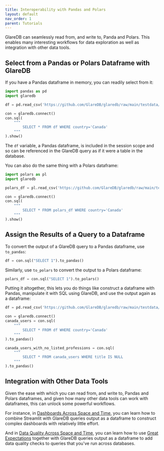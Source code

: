 ```yaml
---
title: Interoperability with Pandas and Polars
layout: default
nav_order: 1
parent: Tutorials
---
```


GlareDB can seamlessly read from, and write to, Panda and Polars. This enables
many interesting workflows for data exploration as well as integration with
other data tools.

## Select from a Pandas or Polars Dataframe with GlareDB

If you have a Pandas dataframe in memory, you can readily select from
it:

```python
import pandas as pd
import glaredb

df = pd.read_csv('https://github.com/GlareDB/glaredb/raw/main/testdata/csv/userdata1.csv')

con = glaredb.connect()
con.sql(
    """
        SELECT * FROM df WHERE country='Canada'
    """
).show()
```

The `df` variable, a Pandas dataframe, is included in the session scope and so
can be referenced in the GlareDB query as if it were a table in the database.

You can also do the same thing with a Polars dataframe:

```python
import polars as pl
import glaredb

polars_df = pl.read_csv('https://github.com/GlareDB/glaredb/raw/main/testdata/csv/userdata1.csv')

con = glaredb.connect()
con.sql(
    """
        SELECT * FROM polars_df WHERE country='Canada'
    """
).show()
```

## Assign the Results of a Query to a Dataframe

To convert the output of a GlareDB query to a Pandas dataframe, use `to_pandas`:

```python
df = con.sql("SELECT 1").to_pandas()
```

Similarly, use `to_polars` to convert the output to a Polars dataframe:

```python
polars_df = con.sql("SELECT 1").to_polars()
```

Putting it altogether, this lets you do things like construct a dataframe with
Pandas, manipulate it with SQL using GlareDB, and use the output again as a
dataframe:

```python
df = pd.read_csv('https://github.com/GlareDB/glaredb/raw/main/testdata/csv/userdata1.csv')

con = glaredb.connect()
canada_users = con.sql(
    """
        SELECT * FROM df WHERE country='Canada'
    """
).to_pandas()

canada_users_with_no_listed_professions = con.sql(
    """
        SELECT * FROM canada_users WHERE title IS NULL
    """
).to_pandas()
```

## Integration with Other Data Tools

Given the ease with which you can read from, and write to, Pandas and Polars
dataframes, and given how many other data tools can work with dataframes, this
can unlock some powerful workflows.

For instance, in [Dashboards Across Space and Time], you can learn how to
combine Streamlit with GlareDB queries output as a dataframe to construct
complex dashboards with relatively little effort.

And in [Data Quality Across Space and Time], you can learn how to use [Great
Expectations] together with GlareDB queries output as a dataframe to add data
quality checks to queries that you've run across databases.

[Dashboards Across Space and Time]: https://glaredb.com/blog/dashboards-across-space-and-time
[Data Quality Across Space and Time]: https://glaredb.com/blog/data-quality-across-space-and-time
[Great Expectations]: https://github.com/great-expectations/great_expectations
